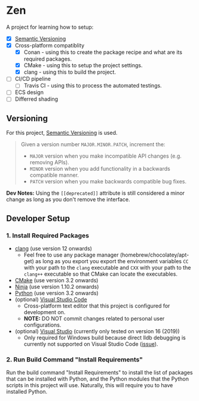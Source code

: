 # Zen
A project for learning how to setup:
* [x] [Semantic Versioning](https://semver.org/)
* [x] Cross-platform compatiblity
  * [x] Conan - using this to create the package recipe and what are its required packages.
  * [x] CMake - using this to setup the project settings.
  * [x] clang - using this to build the project.
* [ ] CI/CD pipeline
  * [ ] Travis CI - using this to process the automated testings.
* [ ] ECS design
* [ ] Differred shading

## Versioning
For this project, [Semantic Versioning](https://semver.org/) is used.

> Given a version number `MAJOR.MINOR.PATCH`, increment the:
> * `MAJOR` version when you make incompatible API changes (e.g. removing APIs).
> * `MINOR` version when you add functionality in a backwards compatible manner.
> * `PATCH` version when you make backwards compatible bug fixes.

**Dev Notes:** Using the `[[deprecated]]` attribute is still considered a minor change as long as you don't remove the interface.

## Developer Setup
### 1. Install Required Packages
* [clang](https://github.com/llvm/llvm-project/releases) (use version 12 onwards)
  * Feel free to use any package manager (homebrew/chocolatey/apt-get) as long as you export you export the environment variables `CC` with your path to the `clang` executable and `CXX` with your path to the `clang++` executable so that CMake can locate the executables.
* [CMake](https://cmake.org/install/) (use version 3.2 onwards)
* [Ninja](https://github.com/ninja-build/ninja/releases) (use version 1.10.2 onwards)
* [Python](https://www.python.org/downloads/) (use version 3.2 onwards)
* (optional) [Visual Studio Code](https://code.visualstudio.com/download)
  * Cross-platform text editor that this project is configured for development on.
  * **NOTE:** DO NOT commit changes related to personal user configurations.
* (optional) [Visual Studio](https://visualstudio.microsoft.com/vs/older-downloads/) (currently only tested on version 16 (2019))
  * Only required for Windows build because direct lldb debugging is currently not supported on Visual Studio Code ([issue](https://github.com/microsoft/vscode-cpptools/issues/6617)).

### 2. Run Build Command "Install Requirements"
Run the build command "Install Requirements" to install the list of packages that can be installed with Python, and the Python modules that the Python scripts in this project will use. Naturally, this will require you to have installed Python.
